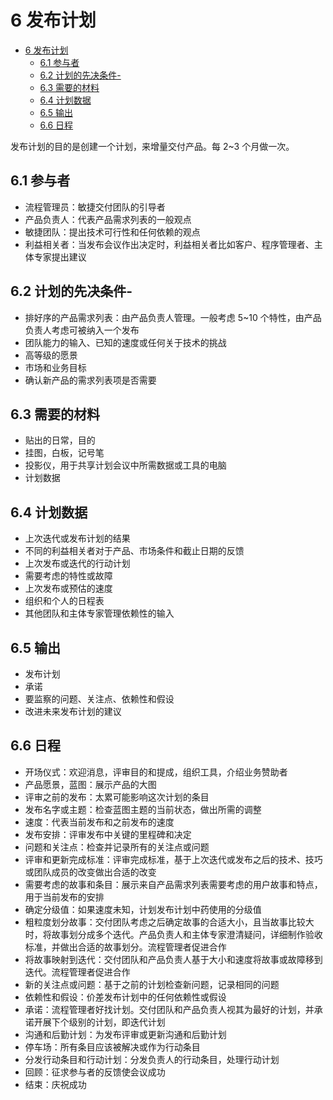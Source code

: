# 6 发布计划

- [6 发布计划](#6-%E5%8F%91%E5%B8%83%E8%AE%A1%E5%88%92)
  - [6.1 参与者](#61-%E5%8F%82%E4%B8%8E%E8%80%85)
  - [6.2 计划的先决条件-](#62-%E8%AE%A1%E5%88%92%E7%9A%84%E5%85%88%E5%86%B3%E6%9D%A1%E4%BB%B6)
  - [6.3 需要的材料](#63-%E9%9C%80%E8%A6%81%E7%9A%84%E6%9D%90%E6%96%99)
  - [6.4 计划数据](#64-%E8%AE%A1%E5%88%92%E6%95%B0%E6%8D%AE)
  - [6.5 输出](#65-%E8%BE%93%E5%87%BA)
  - [6.6 日程](#66-%E6%97%A5%E7%A8%8B)

发布计划的目的是创建一个计划，来增量交付产品。每 2~3 个月做一次。

## 6.1 参与者

- 流程管理员：敏捷交付团队的引导者
- 产品负责人：代表产品需求列表的一般观点
- 敏捷团队：提出技术可行性和任何依赖的观点
- 利益相关者：当发布会议作出决定时，利益相关者比如客户、程序管理者、主体专家提出建议

## 6.2 计划的先决条件-

- 排好序的产品需求列表：由产品负责人管理。一般考虑 5~10 个特性，由产品负责人考虑可被纳入一个发布
- 团队能力的输入、已知的速度或任何关于技术的挑战
- 高等级的愿景
- 市场和业务目标
- 确认新产品的需求列表项是否需要

## 6.3 需要的材料

- 贴出的日常，目的
- 挂图，白板，记号笔
- 投影仪，用于共享计划会议中所需数据或工具的电脑
- 计划数据

## 6.4 计划数据

- 上次迭代或发布计划的结果
- 不同的利益相关者对于产品、市场条件和截止日期的反馈
- 上次发布或迭代的行动计划
- 需要考虑的特性或故障
- 上次发布或预估的速度
- 组织和个人的日程表
- 其他团队和主体专家管理依赖性的输入

## 6.5 输出

- 发布计划
- 承诺
- 要监察的问题、关注点、依赖性和假设
- 改进未来发布计划的建议

## 6.6 日程

- 开场仪式：欢迎消息，评审目的和提成，组织工具，介绍业务赞助者
- 产品愿景，蓝图：展示产品的大图
- 评审之前的发布：太累可能影响这次计划的条目
- 发布名字或主题：检查蓝图主题的当前状态，做出所需的调整
- 速度：代表当前发布和之前发布的速度
- 发布安排：评审发布中关键的里程碑和决定
- 问题和关注点：检查并记录所有的关注点或问题
- 评审和更新完成标准：评审完成标准，基于上次迭代或发布之后的技术、技巧或团队成员的改变做出合适的改变
- 需要考虑的故事和条目：展示来自产品需求列表需要考虑的用户故事和特点，用于当前发布的安排
- 确定分级值：如果速度未知，计划发布计划中药使用的分级值
- 粗粒度划分故事：交付团队考虑之后确定故事的合适大小，且当故事比较大时，将故事划分成多个迭代。产品负责人和主体专家澄清疑问，详细制作验收标准，并做出合适的故事划分。流程管理者促进合作
- 将故事映射到迭代：交付团队和产品负责人基于大小和速度将故事或故障移到迭代。流程管理者促进合作
- 新的关注点或问题：基于之前的计划检查新问题，记录相同的问题
- 依赖性和假设：价差发布计划中的任何依赖性或假设
- 承诺：流程管理者好找计划。交付团队和产品负责人视其为最好的计划，并承诺开展下个级别的计划，即迭代计划
- 沟通和后勤计划：为发布评审或更新沟通和后勤计划
- 停车场：所有条目应该被解决或作为行动条目
- 分发行动条目和行动计划：分发负责人的行动条目，处理行动计划
- 回顾：征求参与者的反馈使会议成功
- 结束：庆祝成功
